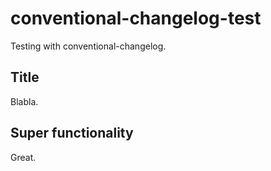 # conventional-changelog-test

Testing with conventional-changelog.

## Title

Blabla.

## Super functionality

Great.
